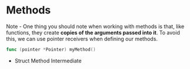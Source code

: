 # Methods

Note - One thing you should note when working with methods is that, like functions, they create **copies of the arguments passed into it**. To avoid this, we can use pointer receivers when defining our methods.

```go
func (pointer *Pointer) myMethod()
```

* Struct Method Intermediate